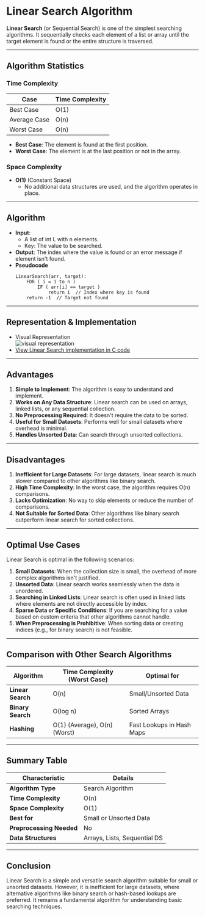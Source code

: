 # Linear Search Algorithm
**Linear Search** (or Sequential Search) is one of the simplest searching algorithms. It sequentially checks each element of a list or array until the target element is found or the entire structure is traversed.

---

## Algorithm Statistics

### Time Complexity
| **Case**       | **Time Complexity** |
|----------------|---------------------|
| Best Case      | O(1)                |
| Average Case   | O(n)                |
| Worst Case     | O(n)                |

- **Best Case**: The element is found at the first position.
- **Worst Case**: The element is at the last position or not in the array.

### Space Complexity
- **O(1)** (Constant Space)
    - No additional data structures are used, and the algorithm operates in place.

---

## Algorithm
- **Input**:
   - A list of int L with n elements.
   - Key: The value to be searched.
- **Output**: The index where the value is found or an error message if element isn't found.
- **Pseudocode**
    ```text
    LinearSearch(arr, target):
        FOR ( i = 1 to n )
            IF ( arr[i] == target )
                return i  // Index where key is found
        return -1  // Target not found
    ```

---

## **Representation & Implementation**
  - Visual Representation<br />![visual representation](https://i.pinimg.com/originals/06/67/62/066762731eaabd349b02a62d450909c5.gif)<br />
  - [View Linear Search implementation in C code](./linearSearch.c)

---

## Advantages
1. **Simple to Implement**: The algorithm is easy to understand and implement.
2. **Works on Any Data Structure**: Linear search can be used on arrays, linked lists, or any sequential collection.
3. **No Preprocessing Required**: It doesn't require the data to be sorted.
4. **Useful for Small Datasets**: Performs well for small datasets where overhead is minimal.
5. **Handles Unsorted Data**: Can search through unsorted collections.

---

## Disadvantages
1. **Inefficient for Large Datasets**: For large datasets, linear search is much slower compared to other algorithms like binary search.
2. **High Time Complexity**: In the worst case, the algorithm requires O(n) comparisons.
3. **Lacks Optimization**: No way to skip elements or reduce the number of comparisons.
4. **Not Suitable for Sorted Data**: Other algorithms like binary search outperform linear search for sorted collections.

---

## Optimal Use Cases
Linear Search is optimal in the following scenarios:

1. **Small Datasets**: When the collection size is small, the overhead of more complex algorithms isn't justified.
2. **Unsorted Data**: Linear search works seamlessly when the data is unordered.
3. **Searching in Linked Lists**: Linear search is often used in linked lists where elements are not directly accessible by index.
4. **Sparse Data or Specific Conditions**: If you are searching for a value based on custom criteria that other algorithms cannot handle.
5. **When Preprocessing is Prohibitive**: When sorting data or creating indices (e.g., for binary search) is not feasible.

---

## Comparison with Other Search Algorithms
| **Algorithm**      | **Time Complexity (Worst Case)** | **Optimal for**           |
|---------------------|----------------------------------|---------------------------|
| **Linear Search**   | O(n)                            | Small/Unsorted Data       |
| **Binary Search**   | O(log n)                        | Sorted Arrays             |
| **Hashing**         | O(1) (Average), O(n) (Worst)    | Fast Lookups in Hash Maps |

---

## Summary Table
| **Characteristic**       | **Details**                   |
|--------------------------|-------------------------------|
| **Algorithm Type**       | Search Algorithm              |
| **Time Complexity**      | O(n)                         |
| **Space Complexity**     | O(1)                         |
| **Best for**             | Small or Unsorted Data        |
| **Preprocessing Needed** | No                           |
| **Data Structures**      | Arrays, Lists, Sequential DS |

---

## Conclusion
Linear Search is a simple and versatile search algorithm suitable for small or unsorted datasets. However, it is inefficient for large datasets, where alternative algorithms like binary search or hash-based lookups are preferred. It remains a fundamental algorithm for understanding basic searching techniques.

